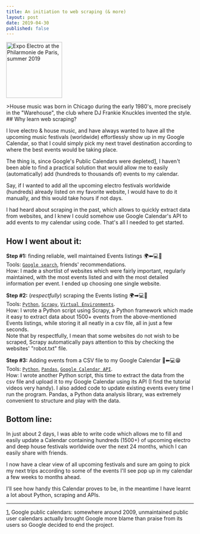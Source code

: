 ```yaml
---
title: An initiation to web scraping (& more)
layout: post
date: 2019-04-30
published: false
---
```

<img src="{{ site.baseurl }}/images/ElectroPhilarmoniedeParis2019-1.jpg" alt="Expo Electro at the Philarmonie de Paris, summer 2019" height="auto" width="150">

\>House music was born in Chicago during the early 1980's, more precisely in the "Warehouse", the club where DJ Frankie Knuckles invented the style.  
\## Why learn web scraping?

I love electro & house music, and have always wanted to have all the upcoming music festivals (worldwide) effortlessly show up in my Google Calendar, so that I could simply pick my next travel destination according to where the best events would be taking place.

The thing is, since Google's Public Calendars were depleted[](#1dn)[1](#1dn), I haven't been able to find a practical solution that would allow me to easily (automatically) add (hundreds to thousands of) events to my calendar.

Say, if I wanted to add all the upcoming electro festivals worldwide (hundreds) already listed on my favorite website, I would have to do it manually, and this would take hours if not days.

I had heard about scraping in the past, which allows to quickly extract data from websites, and I knew I could somehow use Google Calendar's API to add events to my calendar using code. That's all I needed to get started.

## How I went about it:

**Step #1:** finding reliable, well maintained Events listings 🌍⬅💻🧐  
Tools: [`Google search`](https://www.google.com/), friends' recommendations.  
How: I made a shortlist of websites which were fairly important, regularly maintained, with the most events listed and with the most detailed information per event. I ended up choosing one single website.

**Step #2:** (_respectfully_) scraping the Events listing 🌍➡💻🤔  
Tools: [`Python`](https://www.python.org/), [`Scrapy`](https://scrapy.org/), [`Virtual Environments`](https://www.pythonforbeginners.com/basics/how-to-use-python-virtualenv/).  
How: I wrote a Python script using Scrapy, a Python framework which made it easy to extract data about 1500+ events from the above-mentioned Events listings, while storing it all neatly in a csv file, all in just a few seconds.  
Note that by respectfully, I mean that some websites do not wish to be scraped, Scrapy automatically pays attention to this by checking the websites' "robot.txt" file.

**Step #3:** Adding events from a CSV file to my Google Calendar 📅⬅💻😁  
Tools: [`Python`](https://www.python.org/), [`Pandas`](https://pandas.pydata.org/), [`Google Calendar API`](https://developers.google.com/calendar/).  
How: I wrote another Python script, this time to extract the data from the csv file and upload it to my Google Calendar using its API (I find the tutorial videos very handy). I also added code to update existing events every time I run the program. Pandas, a Python data analysis library, was extremely convenient to structure and play with the data.

## Bottom line:

In just about 2 days, I was able to write code which allows me to fill and easily update a Calendar containing hundreds (1500+) of upcoming electro and deep house festivals worldwide over the next 24 months, which I can easily share with friends.

I now have a clear view of all upcoming festivals and sure am going to pick my next trips according to some of the events I'll see pop up in my calendar a few weeks to months ahead.

I'll see how handy this Calendar proves to be, in the meantime I have learnt a lot about Python, scraping and APIs.

* * *

[1.](#1up) Google public calendars: somewhere around 2009, unmaintained public user calendars actually brought Google more blame than praise from its users so Google decided to end the project.
